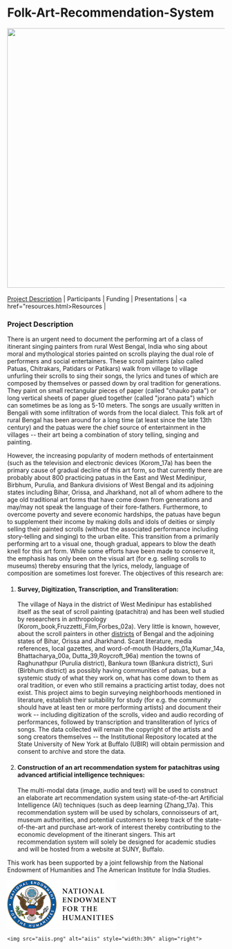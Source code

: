 # Folk-Art-Recommendation-System


<img src="https://user-images.githubusercontent.com/1102651/236267695-f170b9fa-6470-4d2a-a225-7b30d9d13864.jpeg" width=1000 height="600">

<a href="#ProjDesc">Project Description</a> | Participants | Funding | Presentations | <a href="resources.html>Resources</a> |

<div id="ProjDesc">
<h3>Project Description</h3>
There is an urgent need to document the performing art of a class of itinerant singing painters from rural West Bengal, India who sing about moral and mythological stories painted on scrolls playing the dual role of performers and social entertainers. These scroll painters (also called Patuas, Chitrakars, Patidars or Patikars) walk from village to village unfurling their scrolls to sing their songs, the lyrics and tunes of which are composed by themselves or passed down by oral tradition for generations. They paint on small rectangular pieces of paper (called "chauko pata") or long vertical sheets of paper glued together (called "jorano pata") which can sometimes be as long as 5-10 meters. The songs are usually written in Bengali with some infiltration of words from the local dialect. This folk art of rural Bengal has been around for a long time (at least since the late 13th century) and the patuas were the chief source of entertainment in the villages -- their art being a combination of story telling, singing and painting. 

However, the increasing popularity of modern methods of entertainment (such as the television and electronic devices (Korom_17a) has been the primary cause of gradual decline of this art form, so that currently there are probably about 800 practicing patuas in the East and West Medinipur, Birbhum, Purulia, and Bankura divisions of West Bengal and its adjoining states including Bihar, Orissa, and Jharkhand, not all of whom adhere to the age old traditional art forms that have come down from generations and may/may not speak the language of their fore-fathers. Furthermore, to overcome poverty and severe economic hardships, the patuas have begun to supplement their income by making dolls and idols of deities or simply selling their painted scrolls (without the associated performance including story-telling and singing) to the urban elite. This transition from a primarily performing art to a visual one, though gradual, appears to blow the death knell for this art form. While some efforts have been made to conserve it, the emphasis has only been on the visual art (for e.g. selling scrolls to museums) thereby ensuring that the lyrics, melody, language of composition are sometimes lost forever.  The objectives of this research are:

1. <h4>Survey, Digitization, Transcription, and Transliteration: </h4> The village of Naya in the district of West Medinipur has established itself as the seat of scroll painting (patachitra) and has been well studied by researchers in anthropology (Korom_book,Fruzzetti_Film,Forbes_02a). Very little is known, however, about the scroll painters in other <a href="districts.html">districts</a> of Bengal and the adjoining states of Bihar, Orissa and Jharkhand. Scant literature, media references, local gazettes, and word-of-mouth (Hadders_01a,Kumar_14a, Bhattacharya_00a, Dutta_39,Roycroft_96a) mention the towns of Raghunathpur (Purulia district), Bankura town (Bankura district), Suri (Birbhum district) as possibly having communities of patuas, but a systemic study of what they work on, what has come down to them as oral tradition, or even who still remains a practicing artist today, does not exist. This project aims to begin surveying neighborhoods mentioned in literature, establish their suitability for study (for e.g. the community should have at least ten or more performing artists) and document their work -- including digitization of the scrolls, video and audio recording of performances, followed by transcription and transliteration of lyrics of songs. The data collected will remain the copyright of the artists and song creators themselves -- the Institutional Repository located at the State University of New York at Buffalo (UBIR) will obtain permission and consent to archive and store the data. 

2. <h4>Construction of an art recommendation system for patachitras using advanced artificial intelligence techniques:</h4> The multi-modal data (image, audio and text) will be used to construct an elaborate art recommendation system using state-of-the-art Artificial Intelligence (AI) techniques (such as deep learning (Zhang_17a). This recommendation system will be used by scholars, connoisseurs of art, museum authorities, and potential customers to keep track of the state-of-the-art and purchase art-work of interest thereby contributing to the economic development of the itinerant singers. This art recommendation system will solely be designed for academic studies and will be hosted from a website at SUNY, Buffalo.

This work has been supported by a joint fellowship from the National Endowment of Humanities and The American Institute for India Studies.
<div class="row">
  <div class="column">
    <img src="neh.png" alt="neh" style="width:50%" align="left">
  </div>
  <div class="column">

    
    <img src="aiis.png" alt="aiis" style="width:30%" align="right">
  </div>
</div>

</div>


